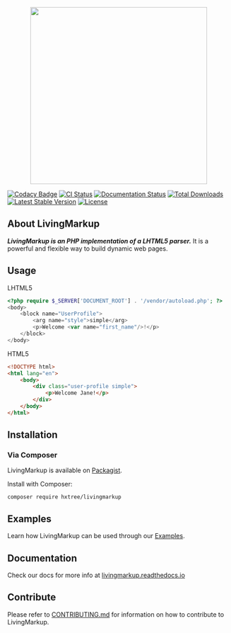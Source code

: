 <p align="center"><img src="https://github.com/hxtree/LivingMarkup/raw/master/assets/images/logo/392x100.jpg" width="400"></p>

[![Codacy Badge](https://api.codacy.com/project/badge/Grade/bfc76aaebde44a7fa239963e54883755)](https://app.codacy.com/manual/hxtree/LivingMarkup?utm_source=github.com&utm_medium=referral&utm_content=hxtree/LivingMarkup&utm_campaign=Badge_Grade_Dashboard)
[![CI Status](https://github.com/hxtree/livingMarkup/workflows/CI/badge.svg)](https://github.com/hxtree/livingMarkup/actions)
[![Documentation Status](https://readthedocs.org/projects/livingmarkup/badge/?version=latest)](https://livingmarkup.readthedocs.io/en/latest/?badge=latest)
[![Total Downloads](https://poser.pugx.org/hxtree/livingmarkup/downloads)](https://packagist.org/packages/hxtree/livingmarkup) [![Latest Stable Version](https://poser.pugx.org/hxtree/livingmarkup/v/stable)](https://packagist.org/packages/hxtree/livingmarkup) 
[![License](https://poser.pugx.org/hxtree/livingmarkup/license)](https://packagist.org/packages/hxtree/livingmarkup)

## About LivingMarkup
***LivingMarkup is an PHP implementation of a LHTML5 parser.*** It is a powerful and flexible way to build dynamic web pages.

## Usage

LHTML5
```PHP
<?php require $_SERVER['DOCUMENT_ROOT'] . '/vendor/autoload.php'; ?>
<body>
    <block name="UserProfile">
        <arg name="style">simple</arg>
        <p>Welcome <var name="first_name"/>!</p>
    </block>
</body>
```
HTML5
```html
<!DOCTYPE html>
<html lang="en">
    <body>
        <div class="user-profile simple">
            <p>Welcome Jane!</p>
        </div>
    </body>
</html>
```

## Installation

### Via Composer
LivingMarkup is available on [Packagist](https://packagist.org/packages/hxtree/livingMarkup).

Install with Composer:
```shell script
composer require hxtree/livingmarkup
```

## Examples
Learn how LivingMarkup can be used through our [Examples](https://github.com/hxtree/LivingMarkup/blob/master/examples/README.md).

## Documentation
Check our docs for more info at [livingmarkup.readthedocs.io](https://livingmarkup.readthedocs.io)

## Contribute

Please refer to [CONTRIBUTING.md](https://github.com/hxtree/LivingMarkup/blob/master/.github/workflows/CONTRIBUTING.md) for 
information on how to contribute to LivingMarkup.